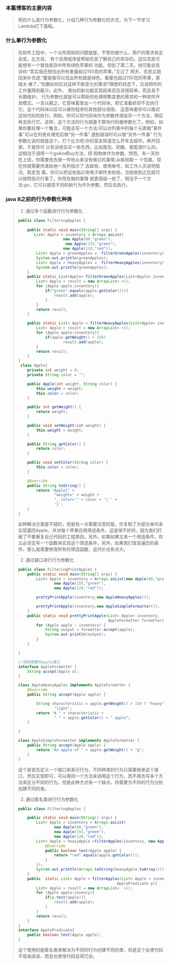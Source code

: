 ### 本篇博客的主要内容

>明白什么是行为参数化，介绍几种行为参数化的方式，为下一节学习Lambda打下基础。

### 什么事行为参数化

>在软件工程中，一个众所周知的问题就是，不管你做什么，用户的需求肯定会变。比方说， 有个应用程序是帮助农民了解自己的库存的。这位农民可能想有一个查找库存中所有绿色苹果的 功能。但到了第二天，他可能会告诉你:“其实我还想找出所有重量超过150克的苹果。”又过了 两天，农民又跑回来补充道:“要是我可以找出所有既是绿色，重量也超过150克的苹果，那就太 棒了。”你要如何应对这样不断变化的需求?理想的状态下，应该把你的工作量降到最少。此外， 类似的新功能实现起来还应该很简单，而且易于长期维护。
>行为参数化就是可以帮助你处理频繁变更的需求的一种软件开发模式。一言以蔽之，它意味着拿出一个代码块，把它准备好却不去执行它。这个代码块以后可以被你程序的其他部分调用， 这意味着你可以推迟这块代码的执行。例如，你可以将代码块作为参数传递给另一个方法，稍后 再去执行它。这样，这个方法的行为就基于那块代码被参数化了。例如，如果你要处理一个集合，可能会写一个方法:可以对列表中的每个元素做“某件事”可以在列表处理完后做“另一件事” 遇到错误时可以做“另外一件事”
>行为参数化说的就是这个。打个比方吧:你的室友知道怎么开车去超市，再开回家。于是你可 以告诉他去买一些东西，比如面包、奶酪、葡萄酒什么的。这相当于调用一个goAndBuy方法，把 购物单作为参数。然而，有一天你在上班，你需要他去做一件他从来没有做过的事情:从邮局取一 个包裹。现在你就需要传递给他一系列指示了:去邮局，使用单号，和工作人员说明情况，取走包 裹。你可以把这些指示用电子邮件发给他，当他收到之后就可以按照指示行事了。你现在做的事情 就更高级一些了，相当于一个方法:go，它可以接受不同的新行为作为参数，然后去执行。
>
>


### java 8之前的行为参数化种类
>1. 通过多个函数进行行为参数化
>
>   ```Java
>   public class FilteringApples {
>     
>       public static void main(String[] args) {
>          List< Apple > inventory = Arrays.asList(
>            			new Apple(80,"green"),
>                        new Apple(155,"green"),
>                       new Apple(120,"red"));
>           List< Apple > greenApples =  filterGreenApples(inventory);
>           System.out.println(greenApples);  
>           List< Apple > heavyApples =  filterHeavyApples(inventory);
>           System.out.println(greenApples);
>       }
>       public static List<Apple> filterGreenApples(List<Apple> inventory){
>           List< Apple > result = new ArrayList< >();
>           for (Apple apple:inventory){
>               if("green".equals(apple.getColor())){
>                   result.add(apple);
>               }
>           }
>           return result;
>       }
>
>       public static List< Apple > filterHeavyApples(List<Apple> inventory){
>           List< Apple > result = new ArrayList< >();
>           for (Apple apple:inventory){
>               if(apple.getWeight() > 150)
>                       result.add(apple);
>           }
>           return result;
>       }
>   }
>    class Apple{
>       private int weight = 0;
>       private String color = "";
>
>       public Apple(int weight, String color) {
>           this.weight = weight;
>           this.color = color;
>       }
>
>       public int getWeight() {
>           return weight;
>       }
>
>       public void setWeight(int weight) {
>           this.weight = weight;
>       }
>
>       public String getColor() {
>           return color;
>       }
>
>       public void setColor(String color) {
>           this.color = color;
>       }
>
>       @Override
>       public String toString() {
>           return "Apple{" +
>                   "weight=" + weight +
>                   ", color='" + color + '\'' +
>                   '}';
>       }
>   }
>   ```
>
>   此种解决方案是不错的，但是有一点需要注意的是。你复制了大部分来吗来实现遍历Apple，并对每个苹果应用筛选条件。这是很不好的，因为我们打破了不要重复自己代码的工程原则。另外，如果如果又来一个筛选条件，你又必须去写一个函数来实现这个筛选条件。另外，如果我们改变遍历的条件，那么就需要修改所有的筛选函数，这代价也有点大。
>
>2. 通过接口进行行为参数化
>
>   ```Java
>   public class FilteringPrintApples {
>       public static void main(String[] args) {
>           List< Apple > inventory = Arrays.asList(new Apple(80,"green"),
>                   new Apple(155,"green"),
>                   new Apple(120,"red"));
>
>           prettyPrintApple(inventory,new AppleHeavyApples());
>
>           prettyPrintApple(inventory,new AppleSimpleFormatter());
>       }
>       public static void prettyPrintApple(List< Apple> inventory,
>                                           AppleFormatter formatter) {
>           for (Apple apple : inventory) {
>               String output = formatter.accept(apple);
>               System.out.println(output);
>           }
>       }
>
>   }
>
>   //得到需要的apple接口
>   interface AppleFormatter {
>       String accept(Apple a);
>   }
>
>   class AppleHeavyApples implements AppleFormatter {
>       @Override
>       public String accept(Apple apple) {
>
>           String characteristic = apple.getWeight() > 150 ? "heavy" :
>                   "light";
>           return "A " + characteristic +
>                   " " + apple.getColor() + " apple";
>       }
>
>   }
>
>   class AppleSimpleFormatter implements AppleFormatter {
>       public String accept(Apple apple) {
>           return "An apple of " + apple.getWeight() + "g";
>       }
>   }
>   ```
>
>   这个是首先定义一个接口来表示行为，不同种类的行为只需要继承这个接口，然后实现即可，可以用同一个方法来调用这个行为，而不用去写多个方法来区分不同的行为。但是此种方式有一个缺点，你需要为不同的行为分别创建不同的类。
>
>3. 通过匿名类进行行为参数化
>
>   ```Java
>   public class FilteringApples {
>
>       public static void main(String[] args) {
>           List< Apple > inventory = Arrays.asList(
>                   new Apple(80,"green"),
>                   new Apple(155,"green"),
>                   new Apple(120,"red"));
>           List< Apple > heavyApple =filterApples(inventory, new ApplePredicate() {
>               @Override
>               public boolean test(Apple apple) {
>                   return "red".equals(apple.getColor());
>               }
>           });
>           System.out.println(Arrays.toString(heavyApple.toArray()));
>       }
>       public  static List< Apple > filterApples(List< Apple > invency,
>                                               ApplePredicate p){
>           List< Apple > result = new ArrayList<  >();
>           for (Apple apple:invency){
>               if(p.test(apple)){
>                   result.add(apple);
>               }
>           }
>           return result;
>       }
>   }
>   interface ApplePredicate{
>       public boolean test(Apple apple);
>   }
>   ```
>
>   这个使用的是匿名类来解决为不同的行为创建不同的类，但是这个会使代码不容易阅读，而且也使得代码显得冗余。

